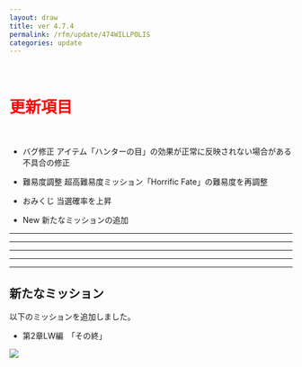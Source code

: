 ```yaml
---
layout: draw
title: ver 4.7.4
permalink: /rfm/update/474WILLPOLIS
categories: update
---
```


<br>
<h1 id="1"><font color="red">更新項目</font></h1><br>

+ <span class="red-badge">バグ修正</span> アイテム「ハンターの目」の効果が正常に反映されない場合がある不具合の修正

+ <span class="red-badge">難易度調整</span> 超高難易度ミッション「Horrific Fate」の難易度を再調整

+ <span class="blue-badge">おみくじ</span> 当選確率を上昇

+ <span class="green-badge">New</span> 新たなミッションの追加
 

----------------------------------------------------
----------------------------------------------------
----------------------------------------------------
----------------------------------------------------
----------------------------------------------------

## 新たなミッション  
以下のミッションを追加しました。

+ 第2章LW編　「その終」

<a><img src="http://web.njj12.net/public/images/LW8-1.png"></a><br>
  
